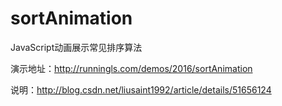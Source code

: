 # sortAnimation
JavaScript动画展示常见排序算法

演示地址：http://runningls.com/demos/2016/sortAnimation

说明：http://blog.csdn.net/liusaint1992/article/details/51656124
